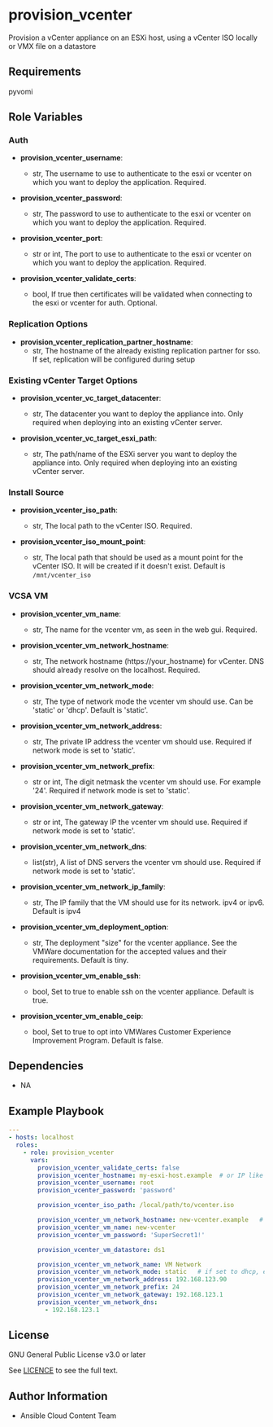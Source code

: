 # provision_vcenter

Provision a vCenter appliance on an ESXi host, using a vCenter ISO locally or VMX file on a datastore

## Requirements

pyvomi

## Role Variables

### Auth
- **provision_vcenter_username**:
  - str, The username to use to authenticate to the esxi or vcenter on which you want to deploy the application. Required.

- **provision_vcenter_password**:
  - str, The password to use to authenticate to the esxi or vcenter on which you want to deploy the application. Required.

- **provision_vcenter_port**:
  - str or int, The port to use to authenticate to the esxi or vcenter on which you want to deploy the application. Required.

- **provision_vcenter_validate_certs**:
  - bool, If true then certificates will be validated when connecting to the esxi or vcenter for auth. Optional.

### Replication Options

- **provision_vcenter_replication_partner_hostname**:
  - str, The hostname of the already existing replication partner for sso. If set, replication will be configured during setup

### Existing vCenter Target Options

- **provision_vcenter_vc_target_datacenter**:
  - str, The datacenter you want to deploy the appliance into. Only required when deploying into an existing vCenter server.

- **provision_vcenter_vc_target_esxi_path**:
  - str, The path/name of the ESXi server you want to deploy the appliance into. Only required when deploying into an existing vCenter server.

### Install Source
- **provision_vcenter_iso_path**:
  - str, The local path to the vCenter ISO. Required.

- **provision_vcenter_iso_mount_point**:
  - str, The local path that should be used as a mount point for the vCenter ISO. It will be created if it doesn't exist. Default is `/mnt/vcenter_iso`

### VCSA VM
- **provision_vcenter_vm_name**:
  - str, The name for the vcenter vm, as seen in the web gui. Required.

- **provision_vcenter_vm_network_hostname**:
  - str, The network hostname (https://your_hostname) for vCenter. DNS should already resolve on the localhost. Required.

- **provision_vcenter_vm_network_mode**:
  - str, The type of network mode the vcenter vm should use. Can be 'static' or 'dhcp'. Default is 'static'.

- **provision_vcenter_vm_network_address**:
  - str, The private IP address the vcenter vm should use. Required if network mode is set to 'static'.

- **provision_vcenter_vm_network_prefix**:
  - str or int, The digit netmask the vcenter vm should use. For example '24'.  Required if network mode is set to 'static'.

- **provision_vcenter_vm_network_gateway**:
  - str or int, The gateway IP the vcenter vm should use. Required if network mode is set to 'static'.

- **provision_vcenter_vm_network_dns**:
  - list(str), A list of DNS servers the vcenter vm should use. Required if network mode is set to 'static'.

- **provision_vcenter_vm_network_ip_family**:
  - str, The IP family that the VM should use for its network. ipv4 or ipv6. Default is ipv4

- **provision_vcenter_vm_deployment_option**:
  - str, The deployment "size" for the vcenter appliance. See the VMWare documentation for the accepted values and their requirements. Default is tiny.

- **provision_vcenter_vm_enable_ssh**:
  - bool, Set to true to enable ssh on the vcenter appliance. Default is true.

- **provision_vcenter_vm_enable_ceip**:
  - bool, Set to true to opt into VMWares Customer Experience Improvement Program. Default is false.

## Dependencies

- NA

## Example Playbook
```yaml
---
- hosts: localhost
  roles:
    - role: provision_vcenter
      vars:
        provision_vcenter_validate_certs: false
        provision_vcenter_hostname: my-esxi-host.example  # or IP like 192.168.123.5
        provision_vcenter_username: root
        provision_vcenter_password: 'password'

        provision_vcenter_iso_path: /local/path/to/vcenter.iso

        provision_vcenter_vm_network_hostname: new-vcenter.example   # DNS must resolve on localhost
        provision_vcenter_vm_name: new-vcenter
        provision_vcenter_vm_password: 'SuperSecret1!'

        provision_vcenter_vm_datastore: ds1

        provision_vcenter_vm_network_name: VM Network
        provision_vcenter_vm_network_mode: static   # if set to dhcp, exclude the following variables
        provision_vcenter_vm_network_address: 192.168.123.90
        provision_vcenter_vm_network_prefix: 24
        provision_vcenter_vm_network_gateway: 192.168.123.1
        provision_vcenter_vm_network_dns:
          - 192.168.123.1
```

License
-------

GNU General Public License v3.0 or later

See [LICENCE](https://github.com/ansible-collections/cloud.aws_troubleshooting/blob/main/LICENSE) to see the full text.

Author Information
------------------

- Ansible Cloud Content Team
